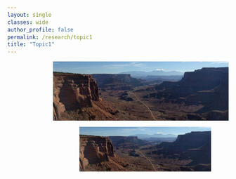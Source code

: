 ```yaml
---
layout: single
classes: wide
author_profile: false
permalink: /research/topic1
title: "Topic1"
---
```


<img src="/images/canyonlands_wide.jpg" style="float:right;width:400px">

<figure style="display:inline-block;float:right;">
<img src="/images/canyonlands_wide.jpg" style="float:right;width:300px;vertical-align:top;">
</figure>
